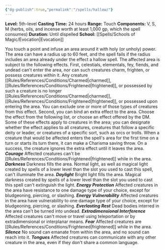 ```yaml
---
{"dg-publish":true,"permalink":"/spells/hallow/"}
---
```


**Level:** 5th-level
**Casting Time:** 24 hours
**Range:** Touch
**Components:** V, S, M (herbs, oils, and incense worth at least 1,000 gp, which the spell consumes)
**Duration:** Until dispelled
**School:** [[Spells/Schools of Magic/Evocation\|Evocation]]

You touch a point and infuse an area around it with holy (or unholy) power. The area can have a radius up to 60 feet, and the spell fails if the radius includes an area already under the effect a hallow spell. The affected area is subject to the following effects.
First, celestials, elementals, fey, fiends, and undead can't enter the area, nor can such creatures charm, frighten, or possess creatures within it. Any creature [[Rules/References/Conditions/Charmed\|charmed]], [[Rules/References/Conditions/Frightened\|frightened]], or possessed by such a creature is no longer [[Rules/References/Conditions/Charmed\|charmed]], [[Rules/References/Conditions/Frightened\|frightened]], or possessed upon entering the area. You can exclude one or more of those types of creatures from this effect.
Second, you can bind an extra effect to the area. Choose the effect from the following list, or choose an effect offered by the DM. Some of these effects apply to creatures in the area; you can designate whether the effect applies to all creatures, creatures that follow a specific deity or leader, or creatures of a specific sort, such as orcs or trolls. When a creature that would be affected enters the spell's area for the first time on a turn or starts its turn there, it can make a Charisma saving throw. On a success, the creature ignores the extra effect until it leaves the area.
**_Courage_**
Affected creatures can't be [[Rules/References/Conditions/Frightened\|frightened]] while in the area.
**_Darkness_**
Darkness fills the area. Normal light, as well as magical light created by spells of a lower level than the slot you used to cast this spell, can't illuminate the area.
**_Daylight_**
Bright light fills the area. Magical darkness created by spells of a lower level than the slot you used to cast this spell can't extinguish the light.
**_Energy Protection_**
Affected creatures in the area have resistance to one damage type of your choice, except for bludgeoning, piercing, or slashing.
**_Energy Vulnerability_**
Affected creatures in the area have vulnerability to one damage type of your choice, except for bludgeoning, piercing, or slashing.
**_Everlasting Rest_**
Dead bodies interred in the area can't be turned into undead.
**_Extradimensional Interference_**
Affected creatures can't move or travel using teleportation or by extradimensional or interplanar means.
**_Fear_**
Affected creatures are [[Rules/References/Conditions/Frightened\|frightened]] while in the area.
**_Silence_**
No sound can emanate from within the area, and no sound can reach into it.
**_Tongues_**
Affected creatures can communicate with any other creature in the area, even if they don't share a common language.